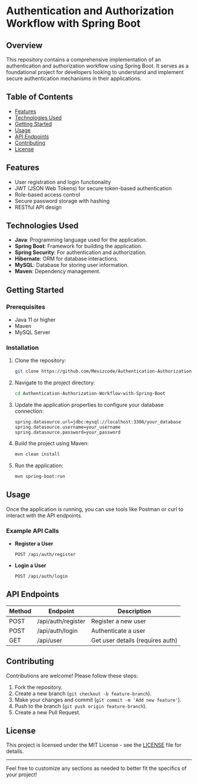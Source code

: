 # Authentication and Authorization Workflow with Spring Boot

## Overview

This repository contains a comprehensive implementation of an authentication and authorization workflow using Spring Boot. It serves as a foundational project for developers looking to understand and implement secure authentication mechanisms in their applications.

## Table of Contents

- [Features](#features)
- [Technologies Used](#technologies-used)
- [Getting Started](#getting-started)
- [Usage](#usage)
- [API Endpoints](#api-endpoints)
- [Contributing](#contributing)
- [License](#license)

## Features

- User registration and login functionality
- JWT (JSON Web Tokens) for secure token-based authentication
- Role-based access control
- Secure password storage with hashing
- RESTful API design

## Technologies Used

- **Java**: Programming language used for the application.
- **Spring Boot**: Framework for building the application.
- **Spring Security**: For authentication and authorization.
- **Hibernate**: ORM for database interactions.
- **MySQL**: Database for storing user information.
- **Maven**: Dependency management.

## Getting Started

### Prerequisites

- Java 11 or higher
- Maven
- MySQL Server

### Installation

1. Clone the repository:
   ```bash
   git clone https://github.com/Mevizcode/Authentication-Authorization-Workflow-with-Spring-Boot.git
   ```

2. Navigate to the project directory:
   ```bash
   cd Authentication-Authorization-Workflow-with-Spring-Boot
   ```

3. Update the application properties to configure your database connection:
   ```properties
   spring.datasource.url=jdbc:mysql://localhost:3306/your_database
   spring.datasource.username=your_username
   spring.datasource.password=your_password
   ```

4. Build the project using Maven:
   ```bash
   mvn clean install
   ```

5. Run the application:
   ```bash
   mvn spring-boot:run
   ```

## Usage

Once the application is running, you can use tools like Postman or curl to interact with the API endpoints.

### Example API Calls

- **Register a User**
  ```http
  POST /api/auth/register
  ```

- **Login a User**
  ```http
  POST /api/auth/login
  ```

## API Endpoints

| Method | Endpoint                    | Description                     |
|--------|-----------------------------|---------------------------------|
| POST   | /api/auth/register          | Register a new user            |
| POST   | /api/auth/login             | Authenticate a user             |
| GET    | /api/user                   | Get user details (requires auth) |

## Contributing

Contributions are welcome! Please follow these steps:

1. Fork the repository.
2. Create a new branch (`git checkout -b feature-branch`).
3. Make your changes and commit (`git commit -m 'Add new feature'`).
4. Push to the branch (`git push origin feature-branch`).
5. Create a new Pull Request.

## License

This project is licensed under the MIT License - see the [LICENSE](LICENSE) file for details.

---

Feel free to customize any sections as needed to better fit the specifics of your project!
